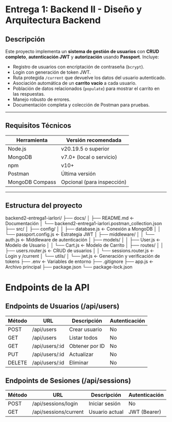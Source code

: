# Entrega 1: Backend II - Diseño y Arquitectura Backend

## Descripción

Este proyecto implementa un **sistema de gestión de usuarios** con **CRUD completo**, **autenticación JWT** y **autorización** usando **Passport**. Incluye:

- Registro de usuarios con encriptación de contraseña (`bcrypt`).
- Login con generación de token JWT.
- Ruta protegida `/current` que devuelve los datos del usuario autenticado.
- Asociación automática de un **carrito vacío** a cada usuario.
- Población de datos relacionados (`populate`) para mostrar el carrito en las respuestas.
- Manejo robusto de errores.
- Documentación completa y colección de Postman para pruebas.

---

## Requisitos Técnicos

| Herramienta       | Versión recomendada |
|-------------------|---------------------|
| Node.js           | v20.19.5 o superior |
| MongoDB           | v7.0+ (local o servicio) |
| npm               | v10+                |
| Postman           | Última versión      |
| MongoDB Compass   | Opcional (para inspección) |

---


## Estructura del proyecto

   backend2-entrega1-iarlori/
├── docs/
│   ├── README.md                          ← Documentación
│   └── backend2-entrega1-iarlori.postman_collection.json
├── src/
│   ├── config/
│   │   ├── database.js                    ← Conexión a MongoDB
│   │   └── passport.config.js             ← Estrategia JWT
│   ├── middleware/
│   │   └── auth.js                        ← Middleware de autenticación
│   ├── models/
│   │   ├── User.js                        ← Modelo de Usuario
│   │   └── Cart.js                        ← Modelo de Carrito
│   ├── routes/
│   │   ├── users.router.js                ← CRUD de usuarios
│   │   └── sessions.router.js             ← Login y /current
│   └── utils/
│       └── jwt.js                         ← Generación y verificación de tokens
├── .env                                       ← Variables de entorno
├── .gitignore
├── app.js                                     ← Archivo principal
├── package.json
└── package-lock.json




# Endpoints de la API

## Endpoints de Usuarios (/api/users)

| Método  | URL              | Descripción      | Autenticación |
|---------|------------------|------------------|---------------|
| POST    | /api/users       | Crear usuario    | No            |
| GET     | /api/users       | Listar todos     | No            |
| GET     | /api/users/:id   | Obtener por ID   | No            |
| PUT     | /api/users/:id   | Actualizar       | No            |
| DELETE  | /api/users/:id   | Eliminar         | No            |

## Endpoints de Sesiones (/api/sessions)

| Método  | URL                    | Descripción      | Autenticación   |
|---------|------------------------|------------------|-----------------|
| POST    | /api/sessions/login    | Iniciar sesión   | No              |
| GET     | /api/sessions/current  | Usuario actual   | JWT (Bearer)    |
